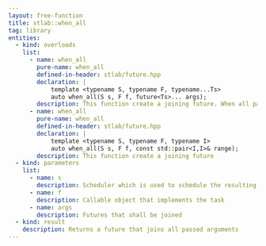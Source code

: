 ```yaml
---
layout: free-function
title: stlab::when_all
tag: library
entities:
  - kind: overloads
    list:
      - name: when_all
        pure-name: when_all
        defined-in-header: stlab/future.hpp
        declaration: |
            template <typename S, typename F, typename...Ts>
            auto when_all(S s, F f, future<Ts>... args);
        description: This function create a joining future. When all passed args futures are fullfilled, then the continuation tasks defined with f is scheduled on the scheduler s.
      - name: when_all
        pure-name: when_all
        defined-in-header: stlab/future.hpp
        declaration: |
            template <typename S, typename F, typename I> 
            auto when_all(S s, F f, const std::pair<I,I>& range);
        description: This function create a joining future 
  - kind: parameters
    list:
      - name: s
        description: Scheduler which is used to schedule the resulting task
      - name: f
        description: Callable object that implements the task
      - name: args
        description: Futures that shall be joined
  - kind: result
    description: Returns a future that joins all passed arguments
---
```

